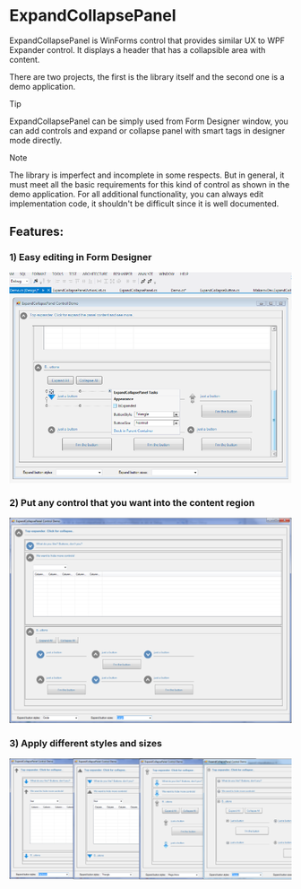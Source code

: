# ExpandCollapsePanel

ExpandCollapsePanel is WinForms control that provides similar UX to WPF Expander control. It displays a header that has a collapsible area with content. 

There are two projects, the first is the library itself and the second one is a demo application.

> [!TIP]
> ExpandCollapsePanel can be simply used from Form Designer window, you can add controls and expand or collapse panel with smart tags in designer mode directly.

> [!NOTE]
> The library is imperfect and incomplete in some respects. But in general, it must meet all the basic requirements for this kind of control as shown in the demo application. For all additional functionality, you can always edit implementation code, it shouldn't be difficult since it is well documented.

## Features:
### 1) Easy editing in Form Designer
<img src="static/expandcollapsepanel-forms-designer.png" width="700">

### 2) Put any control that you want into the content region
 <img src="static/expandcollapsepanel-child-controls.png" width="700">

### 3) Apply different styles and sizes
 <img src="static/expandcollapsepanel-ui-stylings.png" width="700"> 